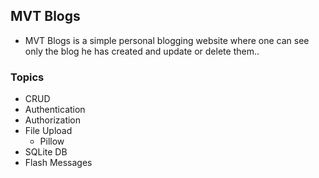 ## MVT Blogs
* <p>MVT Blogs is a simple personal blogging website where one can see only the blog he has created and update or delete them..
### Topics
* CRUD
* Authentication
* Authorization
* File Upload
  * Pillow
* SQLite DB
* Flash Messages
